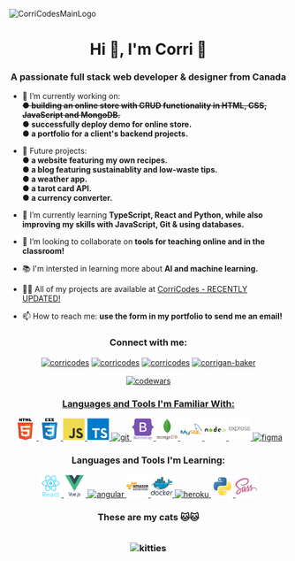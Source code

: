 ![CorriCodesMainLogo](https://user-images.githubusercontent.com/95197153/174530628-a03a6a2d-fb10-4fa2-a495-604b780fe6d0.png)

<h1 align="center">Hi 👋, I'm Corri 👾</h1>
<h3 align="center">A passionate full stack web developer & designer from Canada</h3>

- 🔭 I’m currently working on:
</br><del>**● building an online store with CRUD functionality in HTML, CSS, JavaScript and MongoDB.</del>**
</br>**● successfully deploy demo for online store.**
</br>**● a portfolio for a client's backend projects.**

- 🔮 Future projects:
</br>**● a website featuring my own recipes.**
</br>**● a blog featuring sustainablity and low-waste tips.**
</br>**● a weather app.**
</br>**● a tarot card API.**
</br>**● a currency converter.**

- 🌱 I’m currently learning **TypeScript, React and Python, while also improving my skills with JavaScript, Git & using databases.**

- 👯 I’m looking to collaborate on **tools for teaching online and in the classroom!**

- 📚 I'm intersted in learning more about **AI and machine learning.**

- 👨‍💻 All of my projects are available at [CorriCodes - RECENTLY UPDATED!](https://corricodes.netlify.app/)

- 📫 How to reach me: **use the form in my portfolio to send me an email!**

<h3 align="center">Connect with me:</h3>
<p align="center">
<a href="https://codepen.io/corricodes" target="blank"><img align="center" src="https://raw.githubusercontent.com/rahuldkjain/github-profile-readme-generator/master/src/images/icons/Social/codepen.svg" alt="corricodes" height="30" width="40" /></a>
<a href="https://twitter.com/corricodes" target="blank"><img align="center" src="https://raw.githubusercontent.com/rahuldkjain/github-profile-readme-generator/master/src/images/icons/Social/twitter.svg" alt="corricodes" height="30" width="40" /></a>
<a href="https://instagram.com/corricodes" target="blank"><img align="center" src="https://raw.githubusercontent.com/rahuldkjain/github-profile-readme-generator/master/src/images/icons/Social/instagram.svg" alt="corricodes" height="30" width="40" /></a>
  <a href="https://linkedin.com/in/corrigan-baker" target="blank"><img align="center" src="https://raw.githubusercontent.com/rahuldkjain/github-profile-readme-generator/master/src/images/icons/Social/linked-in-alt.svg" alt="corrigan-baker" height="30" width="40" /></a>
</p>
<p align="center">
<a href="https://www.codewars.com/users/corricodes"><img align="center" src="https://www.codewars.com/users/corricodes/badges/micro" alt="codewars">
</p>

<h3 align="center">Languages and Tools I'm Familiar With:</h3>
<p align="center"> <a href="https://www.w3.org/html/" target="_blank" rel="noreferrer"> <img src="https://raw.githubusercontent.com/devicons/devicon/master/icons/html5/html5-original-wordmark.svg" alt="html5" width="40" height="40"/> </a> <a href="https://www.w3schools.com/css/" target="_blank" rel="noreferrer"> <img src="https://raw.githubusercontent.com/devicons/devicon/master/icons/css3/css3-original-wordmark.svg" alt="css3" width="40" height="40"/> </a> <a href="https://developer.mozilla.org/en-US/docs/Web/JavaScript" target="_blank" rel="noreferrer"> <img src="https://raw.githubusercontent.com/devicons/devicon/master/icons/javascript/javascript-original.svg" alt="javascript" width="40" height="40"/> </a> <a href="https://www.typescriptlang.org/" target="_blank" rel="noreferrer"> <img src="https://raw.githubusercontent.com/devicons/devicon/master/icons/typescript/typescript-original.svg" alt="typescript" width="40" height="40"/> </a> <a href="https://git-scm.com/" target="_blank" rel="noreferrer"> <img src="https://www.vectorlogo.zone/logos/git-scm/git-scm-icon.svg" alt="git" width="40" height="40"/> </a> <a href="https://getbootstrap.com" target="_blank" rel="noreferrer"> <img src="https://raw.githubusercontent.com/devicons/devicon/master/icons/bootstrap/bootstrap-plain-wordmark.svg" alt="bootstrap" width="40" height="40"/> </a> <a href="https://www.mongodb.com/" target="_blank" rel="noreferrer"> <img src="https://raw.githubusercontent.com/devicons/devicon/master/icons/mongodb/mongodb-original-wordmark.svg" alt="mongodb" width="40" height="40"/> </a> <a href="https://www.mysql.com/" target="_blank" rel="noreferrer"> <img src="https://raw.githubusercontent.com/devicons/devicon/master/icons/mysql/mysql-original-wordmark.svg" alt="mysql" width="40" height="40"/> </a> <a href="https://nodejs.org" target="_blank" rel="noreferrer"> <img src="https://raw.githubusercontent.com/devicons/devicon/master/icons/nodejs/nodejs-original-wordmark.svg" alt="nodejs" width="40" height="40"/> </a> <a href="https://expressjs.com" target="_blank" rel="noreferrer"> <img src="https://raw.githubusercontent.com/devicons/devicon/master/icons/express/express-original-wordmark.svg" alt="express" width="40" height="40"/> </a> <a href="https://www.figma.com/" target="_blank" rel="noreferrer"> <img src="https://www.vectorlogo.zone/logos/figma/figma-icon.svg" alt="figma" width="40" height="40"/> </a></p>

<h3 align="center">Languages and Tools I'm Learning:</h3>
<p align="center"> <a href="https://reactjs.org/" target="_blank" rel="noreferrer"> <img src="https://raw.githubusercontent.com/devicons/devicon/master/icons/react/react-original-wordmark.svg" alt="react" width="40" height="40"/> </a> <a href="https://vuejs.org/" target="_blank" rel="noreferrer"> <img src="https://raw.githubusercontent.com/devicons/devicon/master/icons/vuejs/vuejs-original-wordmark.svg" alt="vuejs" width="40" height="40"/> </a> <a href="https://angular.io" target="_blank" rel="noreferrer"> <img src="https://angular.io/assets/images/logos/angular/angular.svg" alt="angular" width="40" height="40"/> </a> <a href="https://aws.amazon.com" target="_blank" rel="noreferrer"> <img src="https://raw.githubusercontent.com/devicons/devicon/master/icons/amazonwebservices/amazonwebservices-original-wordmark.svg" alt="aws" width="40" height="40"/> </a> <a href="https://www.docker.com/" target="_blank" rel="noreferrer"> <img src="https://raw.githubusercontent.com/devicons/devicon/master/icons/docker/docker-original-wordmark.svg" alt="docker" width="40" height="40"/> </a> <a href="https://heroku.com" target="_blank" rel="noreferrer"> <img src="https://www.vectorlogo.zone/logos/heroku/heroku-icon.svg" alt="heroku" width="40" height="40"/> </a> <a href="https://www.python.org" target="_blank" rel="noreferrer"> <img src="https://raw.githubusercontent.com/devicons/devicon/master/icons/python/python-original.svg" alt="python" width="40" height="40"/> </a> <a href="https://sass-lang.com" target="_blank" rel="noreferrer"> <img src="https://raw.githubusercontent.com/devicons/devicon/master/icons/sass/sass-original.svg" alt="sass" width="40" height="40"/> </a> </p>

<h3 align="center">These are my cats 🐱🐱</br></br>

![kitties](https://user-images.githubusercontent.com/95197153/169700942-14a3041a-697e-4bca-8f6c-471db8eba72f.jpg)</h3>


<!---
corricodes/corricodes is a ✨ special ✨ repository because its `README.md` (this file) appears on your GitHub profile.
You can click the Preview link to take a look at your changes.
--->
